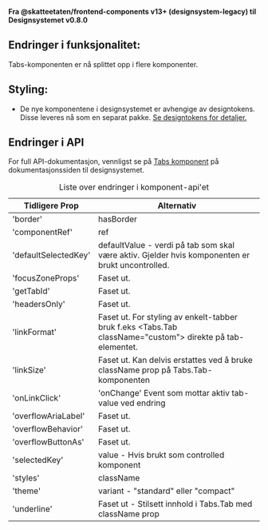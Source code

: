 **Fra @skatteetaten/frontend-components v13+ (designsystem-legacy) til Designsystemet v0.8.0**

## Endringer i funksjonalitet:

Tabs-komponenten er nå splittet opp i flere komponenter.

## Styling:

- De nye komponentene i designsystemet er avhengige av designtokens. Disse leveres nå som en separat pakke. <a class="brodtekst-link" href="#section-designtokens-deprecated">Se designtokens for detaljer.</a>

## Endringer i API

For full API-dokumentasjon, vennligst se på <a class="brodtekst-link" href="https://www.skatteetaten.no/stilogtone/designsystemet/komponenter/tabs/">Tabs komponent</a> på dokumentasjonssiden til designsystemet.

<div class="migration-tabell">
<table>
<caption>Liste over endringer i komponent-api'et</caption>
<thead><tr><th>Tidligere Prop</th><th>Alternativ</th></tr></thead>
<tbody>

<tr>
<td>'border'</td>
<td>
hasBorder
</td>
</tr>
<tr>
<td>'componentRef'</td>
<td>
ref
</td>
</tr>
<tr>
<td>'defaultSelectedKey'</td>
<td>
defaultValue - verdi på tab som skal være aktiv. Gjelder hvis komponenten er brukt uncontrolled.
</td>
</tr>
<tr>
<td>'focusZoneProps'</td>
<td>
Faset ut.
</td>
</tr>
<tr>
<td>'getTabId'</td>
<td>
Faset ut.
</td>
</tr>
<tr>
<td>'headersOnly'</td>
<td>
Faset ut.
</td>
</tr>
<tr>
<td>'linkFormat'</td>
<td>
Faset ut. For styling av enkelt-tabber bruk f.eks &lt;Tabs.Tab className="custom"&gt; direkte på tab-elementet.
</td>
</tr>
<tr>
<td>'linkSize'</td>
<td>
Faset ut. Kan delvis erstattes ved å bruke className prop på Tabs.Tab-komponenten
</td>
</tr>
<tr>
<td>'onLinkClick'</td>
<td>
'onChange' Event som mottar aktiv tab-value ved endring
</td>
</tr>
<tr>
<td>'overflowAriaLabel'</td>
<td>
Faset ut.
</td>
</tr>
<tr>
<td>'overflowBehavior'</td>
<td>
Faset ut.
</td>
</tr>
<tr>
<td>'overflowButtonAs'</td>
<td>
Faset ut.
</td>
</tr>
<tr>
<td>'selectedKey'</td>
<td>
value - Hvis brukt som controlled komponent
</td>
</tr>
<tr>
<td>'styles'</td>
<td>
className
</td>
</tr>
<tr>
<td>'theme'</td>
<td>
variant - "standard" eller "compact"
</td>
</tr>
<tr>
<td>'underline'</td>
<td>
Faset ut - Stilsett innhold i Tabs.Tab med className prop
</td>
</tr>
</tbody>
</table>
</div>
